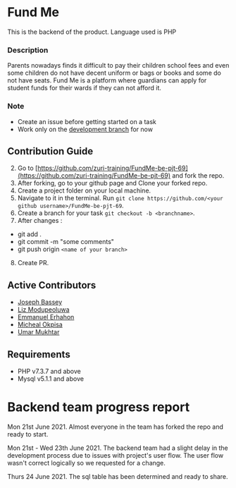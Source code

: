 # Fund Me
This is the backend of the product. Language used is PHP

### Description
Parents nowadays finds it difficult to pay their children school fees and even some children do not have decent uniform or bags or books and some do not have seats. Fund Me is a platform where guardians can apply for student funds for their wards if they can not afford it.

### Note
 - Create an issue before getting started on a task
 - Work only on the [development branch](https://github.com/zuri-training/FundMe-be-pjt-69/tree/dev) for now
 
 
## <a name="contribute"></a> Contribution Guide

2. Go to [https://github.com/zuri-training/FundMe-be-pjt-69](https://github.com/zuri-training/FundMe-be-pjt-69) and fork the repo.
3. After forking, go to your github page and Clone your forked repo. 
4. Create a project folder on your local machine. 
5. Navigate to it in the terminal. Run `git clone https://github.com/<your github username>/FundMe-be-pjt-69`.
6. Create a branch for your task `git checkout -b <branchname>`.
7. After changes : 
- git add .
- git commit  -m "some comments"
- git push origin `<name of your branch>`
8. Create PR.

## Active Contributors
 - [Joseph Bassey ](https://github.com/Josef-code)
 - [Liz Modupeoluwa](https://github.com/Chanbang10)
 - [Emmanuel Erhahon ](https://github.com/LeadIcons)
 - [Micheal Okpisa](https://github.com/okpisajnr)
 - [Umar Mukhtar](https://github.com/xceptiondev)
 
## Requirements
 - PHP v7.3.7 and above
 - Mysql v5.1.1 and above

# Backend team progress report

Mon 21st June 2021. Almost everyone in the team has forked the repo and ready to start.

Mon 21st - Wed 23th June 2021. The backend team had a slight delay in the development process due to issues with project's user flow. The user flow wasn't correct logically so we requested for a change. 

Thurs 24 June 2021. The sql table has been determined and ready to share.
